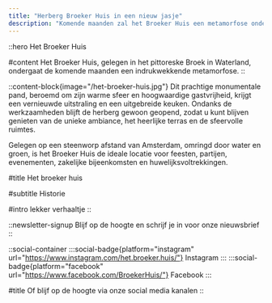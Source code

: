 ```yaml
---
title: "Herberg Broeker Huis in een nieuw jasje"
description: "Komende maanden zal het Broeker Huis een metamorfose ondergaan. De herberg zal een nieuwe uitstraling krijgen en de keuken zal worden uitgebreid. De herberg blijft gewoon open tijdens de verbouwing."
---
```


::hero
Het Broeker Huis

#content
Het Broeker Huis, gelegen in het pittoreske Broek in Waterland, ondergaat de komende maanden een indrukwekkende metamorfose.
::

::content-block{image="/het-broeker-huis.jpg"}
Dit prachtige monumentale pand, beroemd om zijn warme sfeer en hoogwaardige gastvrijheid, krijgt een vernieuwde uitstraling en een uitgebreide keuken. Ondanks de werkzaamheden blijft de herberg gewoon geopend, zodat u kunt blijven genieten van de unieke ambiance, het heerlijke terras en de sfeervolle ruimtes.

Gelegen op een steenworp afstand van Amsterdam, omringd door water en groen, is het Broeker Huis de ideale locatie voor feesten, partijen, evenementen, zakelijke bijeenkomsten en huwelijksvoltrekkingen.

#title
Het broeker huis

#subtitle
Historie

#intro
lekker verhaaltje
::

::newsletter-signup
Blijf op de hoogte en schrijf je in voor onze nieuwsbrief
::

::social-container
:::social-badge{platform="instagram" url="https://www.instagram.com/het.broeker.huis/"}
Instagram
:::
:::social-badge{platform="facebook" url="https://www.facebook.com/BroekerHuis/"}
Facebook
:::

#title
Of blijf op de hoogte via onze social media kanalen
::
